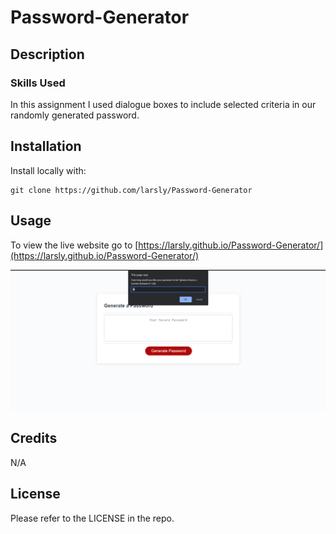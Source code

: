 # Password-Generator

## Description

 

### Skills Used

In this assignment I used dialogue boxes to include selected criteria in our randomly generated password. 


## Installation

Install locally with:
```
git clone https://github.com/larsly/Password-Generator
```

## Usage

To view the live website go to [https://larsly.github.io/Password-Generator/](https://larsly.github.io/Password-Generator/)

![usage screenshot](assets/screenshot.png)

## Credits

N/A

## License

Please refer to the LICENSE in the repo.

